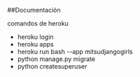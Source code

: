 ##Documentación

comandos de heroku
* heroku login
* heroku apps
* heroku run bash --app mitsudjangogirls
* python manage.py migrate
* python createsuperuser 
